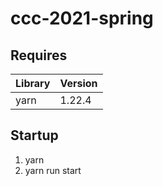 # ccc-2021-spring
## Requires
|Library|Version|
|---|---|
|yarn | 1.22.4 |

## Startup
1. yarn
2. yarn run start
